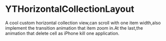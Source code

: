 # YTHorizontalCollectionLayout
A cool custom horizontal collection view,can scroll with one item width,also implement the transition animation that item zoom in.At the last,the animation that delete cell as iPhone kill one application.
